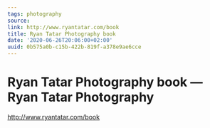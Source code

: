 ```yaml
---
tags: photography
source:
link: http://www.ryantatar.com/book
title: Ryan Tatar Photography book
date: '2020-06-26T20:06:00+02:00'
uuid: 0b575a0b-c15b-422b-819f-a378e9ae6cce
---
```


# Ryan Tatar Photography book — Ryan Tatar Photography
http://www.ryantatar.com/book
